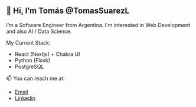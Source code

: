## 👋 Hi, I’m Tomás @TomasSuarezL
I’m a Software Engineer from Argentina. I'm interested in Web Development and also AI / Data Science. 

My Current Stack:
 - React (Nextjs) + Chakra UI
 - Python (Flask)
 - PostgreSQL

📫 You can reach me at:
 - [Email](mailto:tomas.slissi@gmail.com)
 - [Linkedin](www.linkedin.com/in/tomassl)

<!---
TomasSuarezL/TomasSuarezL is a ✨ special ✨ repository because its `README.md` (this file) appears on your GitHub profile.
You can click the Preview link to take a look at your changes.
--->
